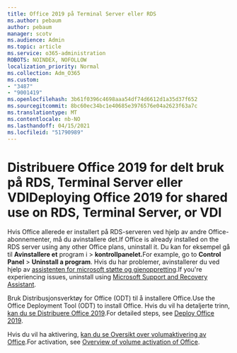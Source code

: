 ```yaml
---
title: Office 2019 på Terminal Server eller RDS
ms.author: pebaum
author: pebaum
manager: scotv
ms.audience: Admin
ms.topic: article
ms.service: o365-administration
ROBOTS: NOINDEX, NOFOLLOW
localization_priority: Normal
ms.collection: Adm_O365
ms.custom:
- "3487"
- "9001419"
ms.openlocfilehash: 3b61f0396c4698aaa54df74d6612d1a35d37f652
ms.sourcegitcommit: 8bc60ec34bc1e40685e3976576e04a2623f63a7c
ms.translationtype: MT
ms.contentlocale: nb-NO
ms.lasthandoff: 04/15/2021
ms.locfileid: "51790989"
---
```

# <a name="deploying-office-2019-for-shared-use-on-rds-terminal-server-or-vdi"></a><span data-ttu-id="68552-102">Distribuere Office 2019 for delt bruk på RDS, Terminal Server eller VDI</span><span class="sxs-lookup"><span data-stu-id="68552-102">Deploying Office 2019 for shared use on RDS, Terminal Server, or VDI</span></span>

<span data-ttu-id="68552-103">Hvis Office allerede er installert på RDS-serveren ved hjelp av andre Office-abonnementer, må du avinstallere det.</span><span class="sxs-lookup"><span data-stu-id="68552-103">If Office is already installed on the RDS server using any other Office plans, uninstall it.</span></span> <span data-ttu-id="68552-104">Du kan for eksempel gå til **Avinstallere et** program i  >  **kontrollpanelet.**</span><span class="sxs-lookup"><span data-stu-id="68552-104">For example, go to **Control Panel** > **Uninstall a program**.</span></span> <span data-ttu-id="68552-105">Hvis du har problemer, avinstallerer du ved hjelp av [assistenten for microsoft støtte og gjenoppretting](https://aka.ms/SARA-OfficeUninstall-Alchemy).</span><span class="sxs-lookup"><span data-stu-id="68552-105">If you're experiencing issues, uninstall using [Microsoft Support and Recovery Assistant](https://aka.ms/SARA-OfficeUninstall-Alchemy).</span></span> 

<span data-ttu-id="68552-106">Bruk Distribusjonsverktøy for Office (ODT) til å installere Office.</span><span class="sxs-lookup"><span data-stu-id="68552-106">Use the Office Deployment Tool (ODT) to install Office.</span></span> <span data-ttu-id="68552-107">Hvis du vil ha detaljerte trinn, [kan du se Distribuere Office 2019](https://docs.microsoft.com/deployoffice/office2019/deploy).</span><span class="sxs-lookup"><span data-stu-id="68552-107">For detailed steps, see [Deploy Office 2019](https://docs.microsoft.com/deployoffice/office2019/deploy).</span></span>

<span data-ttu-id="68552-108">Hvis du vil ha aktivering, [kan du se Oversikt over volumaktivering av Office](https://docs.microsoft.com/deployoffice/vlactivation/plan-volume-activation-of-office).</span><span class="sxs-lookup"><span data-stu-id="68552-108">For activation, see [Overview of volume activation of Office](https://docs.microsoft.com/deployoffice/vlactivation/plan-volume-activation-of-office).</span></span>
